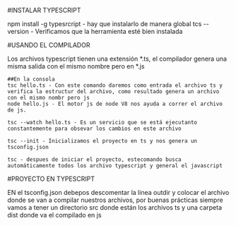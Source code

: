 #INSTALAR TYPESCRIPT

npm install -g typesrcript  - hay que instalarlo de manera global
tcs --version - Verificamos que la herramienta esté bien instalada

#USANDO EL COMPILADOR

Los archivos typescript tienen una extensión *.ts, el compilador genera una misma salida con el mismo nombre pero en *.js

    ##En la consola
    tsc hello.ts - Con este comando daremos como entrada el archivo ts y verifica la estructur del archivo, como resultado genera un archivo con el mismo nombr pero js
    node hello.js - El motor js de node V8 nos ayuda a correr el archivo de js.

    tsc --watch hello.ts - Es un servicio que se está ejecutanto constantemente para obsevar los cambios en este archivo

    tsc --init - Inicializamos el proyecto en ts y nos genera un tsconfig.json

    tsc - despues de iniciar el proyecto, estecomando busca automáticamente todos los archivo typescript y general el javascript

#PROYECTO EN TYPESCRIPT

EN el tsconfig.json debepos descomentar la linea outdir y colocar  el archivo donde se van a compilar nuestros archivos, por buenas prácticas siempre vamos a tener un directorio src donde están los archivos ts y una carpeta dist donde va el compilado en js